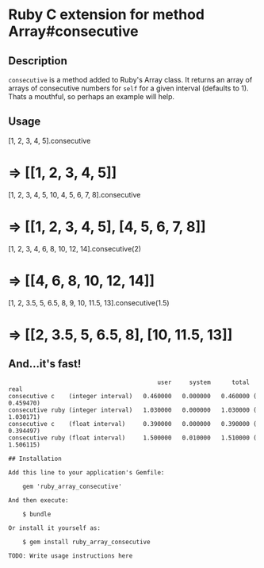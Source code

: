 # Ruby C extension for method Array#consecutive

## Description
   
`consecutive` is a method added to Ruby's Array class. It returns an array of arrays of consecutive numbers for `self` for a given interval (defaults to 1). Thats a mouthful, so perhaps an example will help.

## Usage

   [1, 2, 3, 4, 5].consecutive
   # => [[1, 2, 3, 4, 5]]

   [1, 2, 3, 4, 5, 10, 4, 5, 6, 7, 8].consecutive
   # => [[1, 2, 3, 4, 5], [4, 5, 6, 7, 8]]

   [1, 2, 3, 4, 6, 8, 10, 12, 14].consecutive(2)
   # => [[4, 6, 8, 10, 12, 14]]

   [1, 2, 3.5, 5, 6.5, 8, 9, 10, 11.5, 13].consecutive(1.5)
   # => [[2, 3.5, 5, 6.5, 8], [10, 11.5, 13]]

## And...it's fast!

```
                                          user     system      total        real
consecutive c    (integer interval)   0.460000   0.000000   0.460000 (  0.459470)
consecutive ruby (integer interval)   1.030000   0.000000   1.030000 (  1.030171)
consecutive c    (float interval)     0.390000   0.000000   0.390000 (  0.394497)
consecutive ruby (float interval)     1.500000   0.010000   1.510000 (  1.506115)   
   
## Installation

Add this line to your application's Gemfile:

    gem 'ruby_array_consecutive'

And then execute:

    $ bundle

Or install it yourself as:

    $ gem install ruby_array_consecutive

TODO: Write usage instructions here
